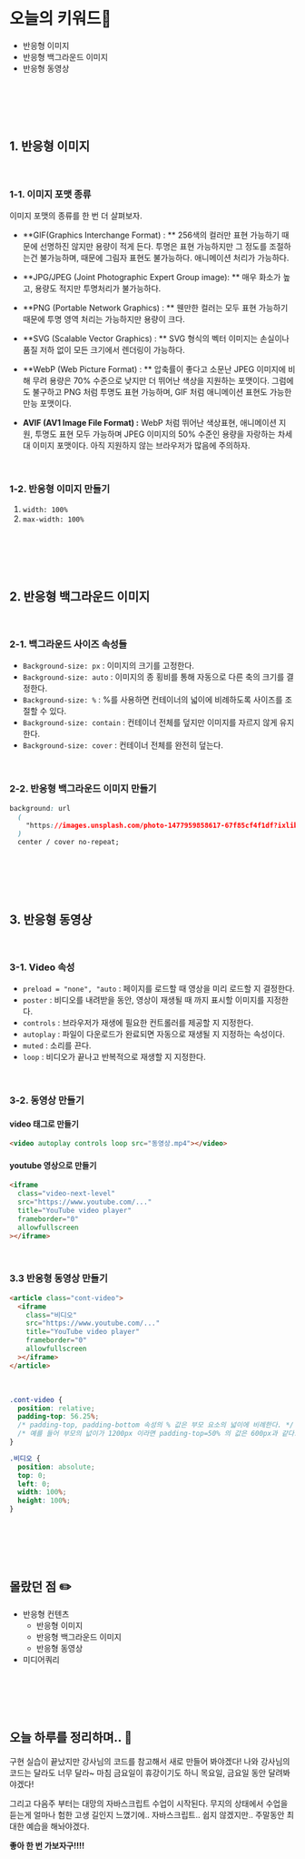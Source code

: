 # 오늘의 키워드📌

- 반응형 이미지
- 반응형 백그라운드 이미지
- 반응형 동영상

<br><br><br><br>

## 1. 반응형 이미지

<br>

### 1-1. 이미지 포맷 종류

이미지 포맷의 종류를 한 번 더 살펴보자.

- **GIF(Graphics Interchange Format) : **
  256색의 컬러만 표현 가능하기 때문에 선명하진 않지만 용량이 적게 든다. 투명은 표현 가능하지만 그 정도를 조절하는건 불가능하며, 때문에 그림자 표현도 불가능하다. 애니메이션 처리가 가능하다.

- **JPG/JPEG (Joint Photographic Expert Group image): **
  매우 화소가 높고, 용량도 적지만 투명처리가 불가능하다.

- **PNG (Portable Network Graphics) : **
  웬만한 컬러는 모두 표현 가능하기 때문에 투명 영역 처리는 가능하지만 용량이 크다.

- **SVG (Scalable Vector Graphics) : **
  SVG 형식의 벡터 이미지는 손실이나 품질 저하 없이 모든 크기에서 렌더링이 가능하다.

- **WebP (Web Picture Format) : **
  압축률이 좋다고 소문난 JPEG 이미지에 비해 무려 용량은 70% 수준으로 낮지만 더 뛰어난 색상을 지원하는 포맷이다. 그럼에도 불구하고 PNG 처럼 투명도 표현 가능하며, GIF 처럼 애니메이션 표현도 가능한 만능 포맷이다.

- **AVIF (AV1 Image File Format) :** WebP 처럼 뛰어난 색상표현, 애니메이션 지원, 투명도 표현 모두 가능하며 JPEG 이미지의 50% 수준인 용량을 자랑하는 차세대 이미지 포맷이다. 아직 지원하지 않는 브라우저가 많음에 주의하자.

<br>

### 1-2. 반응형 이미지 만들기

1. `width: 100%`
2. `max-width: 100%`

<br><br><br><br>

## 2. 반응형 백그라운드 이미지

<br>

### 2-1. 백그라운드 사이즈 속성들

- `Background-size: px` : 이미지의 크기를 고정한다.
- `Background-size: auto` : 이미지의 종 횡비를 통해 자동으로 다른 축의 크기를 결정한다.
- `Background-size: %` : %를 사용하면 컨테이너의 넓이에 비례하도록 사이즈를 조절할 수 있다.
- `Background-size: contain` : 컨테이너 전체를 덮지만 이미지를 자르지 않게 유지한다.
- `Background-size: cover` : 컨테이너 전체를 완전히 덮는다.

<br>

### 2-2. 반응형 백그라운드 이미지 만들기

```css
background: url
  (
    "https://images.unsplash.com/photo-1477959858617-67f85cf4f1df?ixlib=rb-1.2.1&ixid=MnwxMjA3fDB8MHxzZWFyY2h8Mnx8Y2l0eXxlbnwwfHwwfHw%3D&w=1000&q=80"
  )
  center / cover no-repeat;
```

<br><br><br><br>

## 3. 반응형 동영상

<br>

### 3-1. Video 속성

- `preload = "none", "auto` : 페이지를 로드할 때 영상을 미리 로드할 지 결정한다.
- `poster` : 비디오를 내려받을 동안, 영상이 재생될 때 까지 표시할 이미지를 지정한다.
- `controls` : 브라우저가 재생에 필요한 컨트롤러를 제공할 지 지정한다.
- `autoplay` : 파일이 다운로드가 완료되면 자동으로 재생될 지 지정하는 속성이다.
- `muted` : 소리를 끈다.
- `loop` : 비디오가 끝나고 반복적으로 재생할 지 지정한다.

<br>

### 3-2. 동영상 만들기

#### video 태그로 만들기

```html
<video autoplay controls loop src="동영상.mp4"></video>
```

#### youtube 영상으로 만들기

```html
<iframe
  class="video-next-level"
  src="https://www.youtube.com/..."
  title="YouTube video player"
  frameborder="0"
  allowfullscreen
></iframe>
```

<br>

### 3.3 반응형 동영상 만들기

```html
<article class="cont-video">
  <iframe
    class="비디오"
    src="https://www.youtube.com/..."
    title="YouTube video player"
    frameborder="0"
    allowfullscreen
  ></iframe>
</article>
```

<br>

```css
.cont-video {
  position: relative;
  padding-top: 56.25%;
  /* padding-top, padding-bottom 속성의 % 값은 부모 요소의 넓이에 비례한다. */
  /* 예를 들어 부모의 넚이가 1200px 이라면 padding-top=50% 의 값은 600px과 같다. */
}

.비디오 {
  position: absolute;
  top: 0;
  left: 0;
  width: 100%;
  height: 100%;
}
```

<br><br><br><br>

## 몰랐던 점 ✏️

- 반응형 컨텐츠
  - 반응형 이미지
  - 반응형 백그라운드 이미지
  - 반응형 동영상
- 미디어쿼리

<br><br><br><br>

## 오늘 하루를 정리하며.. 🌃

구현 실습이 끝났지만 강사님의 코드를 참고해서 새로 만들어 봐야겠다! 나와 강사님의 코드는 달라도 너무 달라~ 마침 금요일이 휴강이기도 하니 목요일, 금요일 동안 달려봐야겠다!

그리고 다음주 부터는 대망의 자바스크립트 수업이 시작된다. 무지의 상태에서 수업을 듣는게 얼마나 험한 고생 길인지 느꼈기에.. 자바스크립트.. 쉽지 않겠지만.. 주말동안 최대한 예습을 해놔야겠다.

**좋아 한 번 가보자구!!!!**

